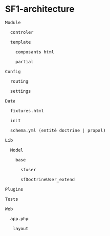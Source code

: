 # SF1-architecture
<pre>
Module <br>
  controler<br>
  template<br>
    composants html<br>
    partial<br>
Config<br>
  routing<br>
  settings<br>
Data<br>
  fixtures.html<br>
  init<br>
  schema.yml (entité doctrine | propal)<br>
Lib<br>
  Model<br>
    base <br>
      sfuser<br>
      sfDoctrineUser_extend<br>
Plugins<br>
Tests<br>
Web<br>
  app.php<br>
   layout<br>
</pre>

